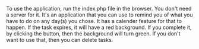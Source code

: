 To use the application, run the index.php file in the browser. You don't need a server for it. It's an application that you can
use to remind you of what you have to do on any day(s) you chose. It has a calender feature for that to happen. If the task
expires, it will have a red background. If you complete it, by clicking the button, then the background will turn green. If
you don't want to use that, then you can delete tasks.
